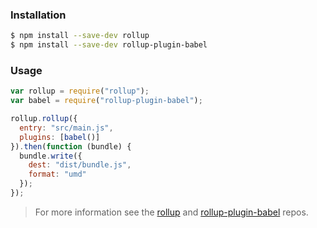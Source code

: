 ### Installation

```sh
$ npm install --save-dev rollup
$ npm install --save-dev rollup-plugin-babel
```

### Usage

```js
var rollup = require("rollup");
var babel = require("rollup-plugin-babel");

rollup.rollup({
  entry: "src/main.js",
  plugins: [babel()]
}).then(function (bundle) {
  bundle.write({
    dest: "dist/bundle.js",
    format: "umd"
  });
});
```

> For more information see the [rollup](https://github.com/rollup/rollup) and
> [rollup-plugin-babel](https://github.com/rollup/rollup-plugin-babel) repos.
